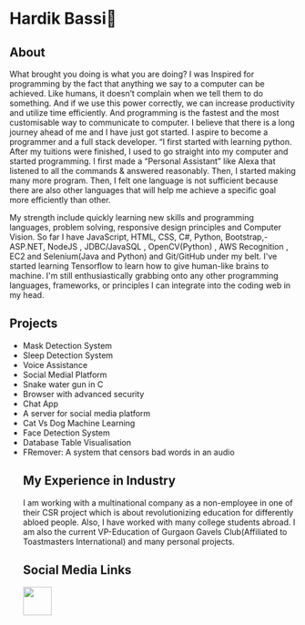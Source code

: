 # Hardik Bassi🚀

## About

What brought you doing is what you are doing? I was Inspired for programming by the fact that anything we say to a computer can be achieved. Like humans, it doesn’t complain when we tell them to do something. And if we use this power correctly, we can increase productivity and utilize time efficiently.  And programming is the fastest and the most customisable way to communicate to computer. I believe that there is a long journey ahead of me and I have just got started. I aspire to become a programmer and a full stack developer. “I first started with learning python. After my tuitions were finished, I used to go straight into my computer and started programming. I first made a “Personal Assistant” like Alexa that listened to all the commands & answered reasonably. Then, I started making many more program. Then, I felt one language is not sufficient because there are also other languages that will help me achieve a specific goal more efficiently than other.

My strength include quickly learning new skills and programming languages, problem solving, responsive design principles and Computer Vision. So far I have JavaScript, HTML, CSS, C#, Python, Bootstrap,- ASP.NET, NodeJS , JDBC/JavaSQL , OpenCV(Python) , AWS Recognition , EC2  and Selenium(Java and Python) and Git/GitHub under my belt. I've started learning Tensorflow to learn how to give human-like brains to machine. I'm still enthusiastically grabbing onto any other programming languages, frameworks, or principles I can integrate into the coding web in my head.

## Projects

<ul>
 <li>
   Mask Detection System
 <li>
   Sleep Detection System 
 <li>
   Voice Assistance
 <li>
   Social Medial Platform
 <li>
   Snake water gun in C
  <li>
   Browser with advanced security
  <li>
   Chat App
  <li>
   A server for social media platform
  <li>Cat Vs Dog Machine Learning 
  <li>  Face Detection System  
  <li> Database Table Visualisation
   <li> FRemover: A system that censors bad words in an audio
 </ol>
 

## My Experience in Industry

I am working with a multinational company as a non-employee in one of their CSR project which is about revolutionizing education for differently abloed people. Also, I have worked with many college students abroad. I am also the current VP-Education of Gurgaon Gavels Club(Affiliated to Toastmasters International) and many personal projects.

## Social Media Links

<a href="https://www.linkedin.com/in/hardik-bassi-168930222/"><img src="https://cdn.pixabay.com/photo/2017/08/22/11/56/linked-in-2668700_960_720.png" width="50px" height="50px"></a>

